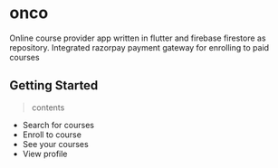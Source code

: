 # onco

Online course provider app written in flutter and firebase firestore as repository.
Integrated razorpay payment gateway for enrolling to paid courses

## Getting Started

> contents
- Search for courses
- Enroll to course
- See your courses
- View profile
